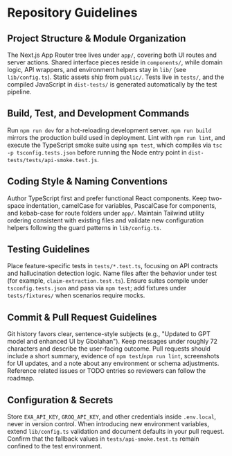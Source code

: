 # Repository Guidelines

## Project Structure & Module Organization
The Next.js App Router tree lives under `app/`, covering both UI routes and server actions. Shared interface pieces reside in `components/`, while domain logic, API wrappers, and environment helpers stay in `lib/` (see `lib/config.ts`). Static assets ship from `public/`. Tests live in `tests/`, and the compiled JavaScript in `dist-tests/` is generated automatically by the test pipeline.

## Build, Test, and Development Commands
Run `npm run dev` for a hot-reloading development server. `npm run build` mirrors the production build used in deployment. Lint with `npm run lint`, and execute the TypeScript smoke suite using `npm test`, which compiles via `tsc -p tsconfig.tests.json` before running the Node entry point in `dist-tests/tests/api-smoke.test.js`.

## Coding Style & Naming Conventions
Author TypeScript first and prefer functional React components. Keep two-space indentation, camelCase for variables, PascalCase for components, and kebab-case for route folders under `app/`. Maintain Tailwind utility ordering consistent with existing files and validate new configuration helpers following the guard patterns in `lib/config.ts`.

## Testing Guidelines
Place feature-specific tests in `tests/*.test.ts`, focusing on API contracts and hallucination detection logic. Name files after the behavior under test (for example, `claim-extraction.test.ts`). Ensure suites compile under `tsconfig.tests.json` and pass via `npm test`; add fixtures under `tests/fixtures/` when scenarios require mocks.

## Commit & Pull Request Guidelines
Git history favors clear, sentence-style subjects (e.g., "Updated to GPT model and enhanced UI by Gbolahan"). Keep messages under roughly 72 characters and describe the user-facing outcome. Pull requests should include a short summary, evidence of `npm test`/`npm run lint`, screenshots for UI updates, and a note about any environment or schema adjustments. Reference related issues or TODO entries so reviewers can follow the roadmap.

## Configuration & Secrets
Store `EXA_API_KEY`, `GROQ_API_KEY`, and other credentials inside `.env.local`, never in version control. When introducing new environment variables, extend `lib/config.ts` validation and document defaults in your pull request. Confirm that the fallback values in `tests/api-smoke.test.ts` remain confined to the test environment.
